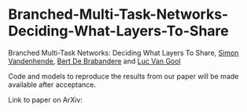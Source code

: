 # Branched-Multi-Task-Networks-Deciding-What-Layers-To-Share

Branched Multi-Task Networks: Deciding What Layers To Share, 
[Simon Vandenhende](https://www.kuleuven.be/wieiswie/nl/person/00123591), [Bert De Brabandere](https://www.kuleuven.be/wieiswie/nl/person/00096935) and [Luc Van Gool](http://www.vision.ee.ethz.ch/en/members/detail/1/)

Code and models to reproduce the results from our paper will be made available after acceptance. 

Link to paper on ArXiv: 
